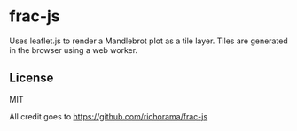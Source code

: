 # frac-js

Uses leaflet.js to render a Mandlebrot plot as a tile layer. Tiles are generated in the browser using a web worker.

## License

MIT

All credit goes to https://github.com/richorama/frac-js